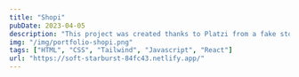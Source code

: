 ```yaml
---
title: "Shopi"
pubDate: 2023-04-05
description: "This project was created thanks to Platzi from a fake store using React"
img: "/img/portfolio-shopi.png"
tags: ["HTML", "CSS", "Tailwind", "Javascript", "React"]
url: "https://soft-starburst-84fc43.netlify.app/"
---
```


